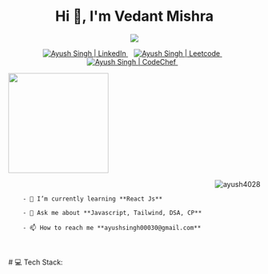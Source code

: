 <h1 align="center"> Hi 👋, I'm Vedant Mishra </h1>
<p align="center">
<img src="https://readme-typing-svg.herokuapp.com?font=Poppins&weight=700&size=28&duration=3500&pause=1000&color=A177FE&width=350&center=true&width=480&lines=%3C+Full+Stack+Developer+%2F%3E;%3C+CyberSecurity+Enthusiast+%2F%3E">
</p>

<p align="center">
    <a href="[https://www.linkedin.com/in/ayush-singh-33721224a/](https://www.linkedin.com/in/vedant-mishra-38a95b291/)">
      <img src="https://img.shields.io/badge/LinkedIn-%230077B5.svg?logo=linkedin&logoColor=white" alt="Ayush Singh | LinkedIn">
    </a>&nbsp;&nbsp;
    <a href="https://leetcode.com/ayushsingh00030/">
      <img src="https://img.shields.io/badge/Leetcode-%23323330.svg?logo=leetcode&logoColor=orange" alt="Ayush Singh | Leetcode">
    </a>&nbsp;&nbsp;
    <a href="https://www.codechef.com/users/ayush_4028">
      <img src="https://img.shields.io/badge/CodeChef-%23F7931E.svg?logo=codechef&logoColor=%C4A484" alt="Ayush Singh | CodeChef">
    </a>&nbsp;&nbsp;
</p>

<img src="https://octodex.github.com/images/daftpunktocat-thomas.gif" width="200"/>

<p align="right"> <img src="https://komarev.com/ghpvc/?username=ayush4028&label=Profile%20views&color=0e75b6&style=flat" alt="ayush4028" /> </p>

        - 🌱 I’m currently learning **React Js**
        
        - 💬 Ask me about **Javascript, Tailwind, DSA, CP**
        
        - 📫 How to reach me **ayushsingh00030@gmail.com**

  
<br/>
<br/>
# 💻 Tech Stack:

